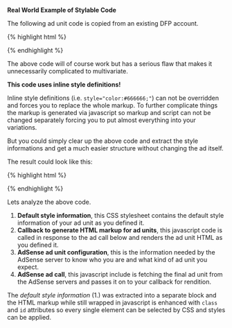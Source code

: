 **Real World Example of Stylable Code**

The following ad unit code is copied from an existing DFP account.

{% highlight html %}
<script type="text/javascript" language="javascript">
 function google_ad_request_done(google_ads) {
  var s = '';
  var i;
  
  if (google_ads.length == 0) {
   return;
  }
 
  s += '<div id="googleads" style="width:614px; border-bottom: 1px solid #d2d2d2; padding:4px; text-align:left;">';
  s += '<div style="font-weight:bold; border-top: 1px solid #d2d2d2; padding:4px; padding: 0 0 2px; margin-bottom: 5px; color:#d2d2d2;"><br /><a target="_blank" href="'+google_info.feedback_url+'" style="color:#666666;">Google-Anzeige</a></div>';
 
  for (i=0; i < google_ads.length; i++) {
   s += '<a style="font-weight:bold; color: #CC0000; font-family: Georgia, Times New Roman, serif; font-size:15px;" href="' + google_ads[i].url + '" target="_blank">' + google_ads[i].line1 + '</a>&nbsp;';
   s += '<span style="font-weight:normal; font-size:12px;">'+google_ads[i].line2 +' '+ google_ads[i].line3 + '</span>&nbsp;';
   s += '<a style="font-weight:bold; font-size:12px; color:#666666;" href="' + google_ads[i].url + '" target="_blank">' + google_ads[i].visible_url + '</a><br /><table><tr><td height="2"></td></tr></table>';
  }
  
  s += '</div>';
 
  document.write(s);
  return;
 }
 
 google_ad_client = 'pub-1234567890123456';
 google_ad_channel = '1234567890';
 google_ad_output = 'js';
 google_max_num_ads = '2';
        google_skip = '2';
 google_ad_type = 'text';
 google_feedback = 'on';
</script>
<script language="JavaScript" src="http://pagead2.googlesyndication.com/pagead/show_ads.js"></script>
{% endhighlight %}

The above code will of course work but has a serious flaw that makes it unnecessarily complicated to multivariate.

**This code uses inline style definitions!**

Inline style definitions (i.e. `style="color:#666666;"`) can not be overridden and forces you to replace the whole markup. To further complicate things the markup is generated via javascript so markup and script can not be changed separately forcing you to put almost everything into your variations.

But you could simply clear up the above code and extract the style informations and get a much easier structure without changing the ad itself.

The result could look like this:

{% highlight html %}
<!-- 1. Default style information -->
<style type="text/css">
#googleads { width:614px; border-bottom: 1px solid #d2d2d2; padding:4px; text-align:left; }
#googleads div { font-weight:bold; border-top: 1px solid #d2d2d2; padding:4px; padding: 0 0 2px; margin-bottom: 5px; color:#d2d2d2; }
#googleads a.label { color:#666666; }
#googleads a.ad_url { font-weight:bold; color: #CC0000; font-family: Georgia, Times New Roman, serif; font-size:15px; }
#googleads span.ad_text { font-weight:normal; font-size:12px; }
#googleads a.ad_visible_url { font-weight:bold; font-size:12px; color:#666666; }
</style>

<!-- 2. Callback to generate HTML markup for ad units -->
<script type="text/javascript">
 function google_ad_request_done(google_ads) {
  var s = '';
  var i;

  if (google_ads.length == 0) {
   return;
  }

  s += '<div id="googleads">';
  s += '<div><br /><a target="_blank" href="'+google_info.feedback_url+'" class="label">Google-Anzeige</a></div>';
 
  for (i=0; i < google_ads.length; i++) {
   s += '<a class="ad_url" href="' + google_ads[i].url + '" target="_blank">' + google_ads[i].line1 + '</a>&nbsp;';
   s += '<span class="ad_text">'+google_ads[i].line2 +' '+ google_ads[i].line3 + '</span>&nbsp;';
   s += '<a class="ad_visible_url" href="' + google_ads[i].url + '" target="_blank">' + google_ads[i].visible_url + '</a><br /><table><tr><td height="2"></td></tr></table>';
  }
  
  s += '</div>';

  document.write(s);
  return;
 }
 </script>

<!-- 3. AdSense ad unit configuration -->
<script type="text/javascript">
 google_ad_client = 'pub-1234567890123456';
 google_ad_channel = '1234567890';
 google_ad_output = 'js';
 google_max_num_ads = '2';
 google_skip = '2';
 google_ad_type = 'text';
 google_feedback = 'on';
</script>

<!-- 4. AdSense ad call -->
<script language="JavaScript" src="http://pagead2.googlesyndication.com/pagead/show_ads.js"></script>
{% endhighlight %}

Lets analyze the above code.

1. **Default style information**, this CSS stylesheet contains the default style information of your ad unit as you defined it.
2. **Callback to generate HTML markup for ad units**, this javascript code is called in response to the ad call below and renders the ad unit HTML as you defined it.
3. **AdSense ad unit configuration**, this is the information needed by the AdSense server to know who you are and what kind of ad unit you expect.
4. **AdSense ad call**, this javascript include is fetching the final ad unit from the AdSense servers and passes it on to your callback for rendition.

The *default style information* (1.) was extracted into a separate block and the HTML markup while still wrapped in javascript is enhanced with `class` and `id` attributes so every single element can be selected by CSS and styles can be applied. 
